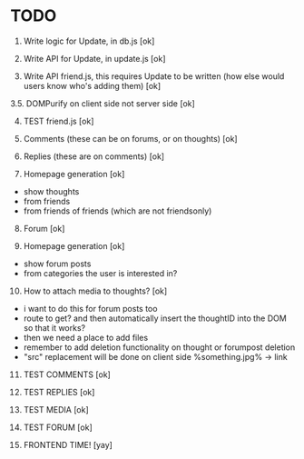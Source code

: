 # TODO

1. Write logic for Update, in db.js [ok]

2. Write API for Update, in update.js [ok]

3. Write API friend.js, this requires Update to be written (how else would users know who's adding them) [ok]

3.5. DOMPurify on client side not server side [ok]

4. TEST friend.js [ok]

5. Comments (these can be on forums, or on thoughts) [ok]

6. Replies (these are on comments) [ok]

7. Homepage generation [ok]
 - show thoughts
  - from friends
  - from friends of friends (which are not friendsonly)

8. Forum [ok]

9. Homepage generation [ok]
 - show forum posts
  - from categories the user is interested in?

10. How to attach media to thoughts? [ok]
 - i want to do this for forum posts too
 - route to get? and then automatically insert the thoughtID into the DOM so that it works?
 - then we need a place to add files
 - remember to add deletion functionality on thought or forumpost deletion
 - "src" replacement will be done on client side %something.jpg% -> link

11. TEST COMMENTS [ok]

12. TEST REPLIES [ok]

13. TEST MEDIA [ok]

14. TEST FORUM [ok]

15. FRONTEND TIME! [yay]